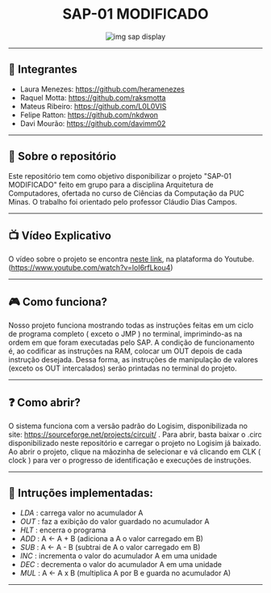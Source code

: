 <h1 align="center"> SAP-01 MODIFICADO </h1>

<p align="center">
  <img src="https://github.com/raksmotta/SAP01-MODIFICADO/blob/main/imgs/ImagemMemorias.png" alt="img sap display"/>
</p>

---

## 👤 Integrantes

 - Laura Menezes: https://github.com/heramenezes
 - Raquel Motta: https://github.com/raksmotta
 - Mateus Ribeiro: https://github.com/L0L0VIS
 - Felipe Ratton: https://github.com/nkdwon
 - Davi Mourão: https://github.com/davimm02

---

## 📑 Sobre o repositório

Este repositório tem como objetivo disponibilizar o projeto "SAP-01 MODIFICADO" feito em grupo para a disciplina Arquitetura de Computadores, ofertada no curso de Ciências da Computação da PUC Minas. O trabalho foi orientado pelo professor Cláudio Dias Campos.

---

## 📺 Vídeo Explicativo

O vídeo sobre o projeto se encontra [neste link](https://www.youtube.com/watch?v=loI6rfLkou4), na plataforma do Youtube. (https://www.youtube.com/watch?v=loI6rfLkou4)

---

## 🎮 Como funciona?
Nosso projeto funciona mostrando todas as instruções feitas em um ciclo de programa completo ( exceto o JMP ) no terminal, imprimindo-as na ordem em que foram executadas pelo SAP. A condição de funcionamento é, ao codificar as instruções na RAM, colocar um OUT depois de cada instrução desejada. Dessa forma, as instruções de manipulação de valores (exceto os OUT intercalados) serão printadas no terminal do projeto.

---

## ❓ Como abrir?

O sistema funciona com a versão padrão do Logisim, disponibilizada no site: https://sourceforge.net/projects/circuit/ . Para abrir, basta baixar o .circ disponibilizado neste repositório e carregar o projeto no Logisim já baixado. Ao abrir o projeto, clique na mãozinha de selecionar e vá clicando em CLK ( clock ) para ver o progresso de identificação e execuções de instruções.

---
## 📖 Intruções implementadas:
- *LDA* : carrega valor no acumulador A
- *OUT* : faz a exibição do valor guardado no acumulador A
- *HLT* : encerra o programa
- *ADD* : A <- A + B (adiciona a A o valor carregado em B)
- *SUB* : A <- A - B (subtrai de A o valor carregado em B)
- *INC* : incrementa o valor do acumulador A em uma unidade
- *DEC* : decrementa o valor do acumulador A em uma unidade
- *MUL* : A <- A x B (multiplica A por B e guarda no acumulador A)

---
